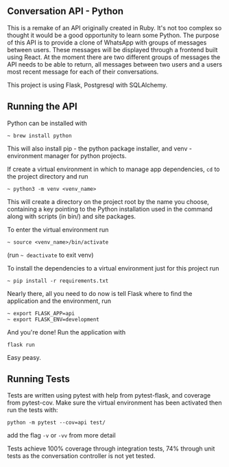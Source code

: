 ## Conversation API - Python

This is a remake of an API originally created in Ruby. It's not too complex so thought it would be a good opportunity to learn some Python.
The purpose of this API is to provide a clone of WhatsApp with groups of messages between users. These messages will be displayed through a frontend built using React. At the moment there are two different groups of messages the API needs to be able to return, all messages between two users and a users most recent message for each of their conversations.

This project is using Flask, Postgresql with SQLAlchemy.

## Running the API

Python can be installed with

`~ brew install python`

This will also install pip - the python package installer, and venv - environment manager for python projects.

If create a virtual environment in which to manage app dependencies, `cd` to the project directory and run

`~ python3 -m venv <venv_name>`

This will create a directory on the project root by the name you choose, containing a key pointing to the Python installation used in the command along with scripts (in bin/) and site packages.

To enter the virtual environment run

`~ source <venv_name>/bin/activate` 
 
(run `~ deactivate` to exit venv)

To install the dependencies to a virtual environment just for this project run 

`~ pip install -r requirements.txt`

Nearly there, all you need to do now is tell Flask where to find the application and the environment, run

```shell
~ export FLASK_APP=api
~ export FLASK_ENV=development
```

And you're done! Run the application with 

`flask run`

Easy peasy.

## Running Tests

Tests are written using pytest with help from pytest-flask, and coverage from pytest-cov. Make sure the virtual environment has been activated then run the tests with:

`python -m pytest --cov=api test/`

add the flag `-v` or `-vv` from more detail

Tests achieve 100% coverage through integration tests, 74% through unit tests as the conversation controller is not yet tested.
